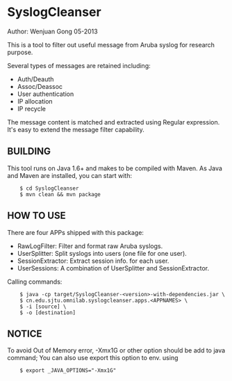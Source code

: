 SyslogCleanser
==============

Author: Wenjuan Gong
05-2013

This is a tool to filter out useful message from Aruba syslog
for research purpose.

Several types of messages are retained including:

 * Auth/Deauth  
 * Assoc/Deassoc  
 * User authentication  
 * IP allocation  
 * IP recycle

The message content is matched and extracted using Regular expression.
It's easy to extend the message filter capability.


BUILDING
--------

This tool runs on Java 1.6+ and makes to be compiled with Maven.
As Java and Maven are installed, you can start with:

        $ cd SyslogCleanser
        $ mvn clean && mvn package


HOW TO USE
----------

There are four APPs shipped with this package:

* RawLogFilter: Filter and format raw Aruba syslogs.
* UserSplitter: Split syslogs into users (one file for one user).
* SessionExtractor: Extract session info. for each user.
* UserSessions: A combination of UserSplitter and SessionExtractor.

Calling commands:

        $ java -cp target/SyslogCleanser-<version>-with-dependencies.jar \
        $ cn.edu.sjtu.omnilab.syslogcleanser.apps.<APPNAMES> \
        $ -i [source] \
        $ -o [destination]


NOTICE
------

To avoid Out of Memory error, -Xmx1G or other option should be add to java command;
You can also use export this option to env. using

        $ export _JAVA_OPTIONS="-Xmx1G"